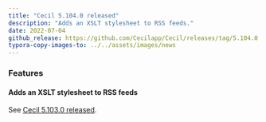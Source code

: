 ```yaml
---
title: "Cecil 5.104.0 released"
description: "Adds an XSLT stylesheet to RSS feeds."
date: 2022-07-04
github_release: https://github.com/Cecilapp/Cecil/releases/tag/5.104.0
typora-copy-images-to: ../../assets/images/news
---
```

### Features

#### Adds an XSLT stylesheet to RSS feeds

See [Cecil 5.103.0 released](/news/2022/06/27/cecil-5.103.0-released/).

